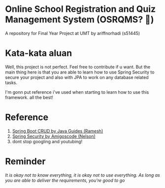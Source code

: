 # Online School Registration and Quiz Management System (OSRQMS? :thinking:)
A repository for Final Year Project at UMT by ariffnorhadi (s51445)

# Kata-kata aluan

Well, this project is not perfect. Feel free to contribute if u want. But the main thing here is that you are able
to learn how to use Spring Security to secure your project and also with JPA to work on any database related tasks.

I'm gonn put reference i've used when starting to learn how to use this framework. all the best!

# Reference
1. [Spring Boot CRUD by Java Guides (Ramesh)](https://www.youtube.com/watch?v=_5sAmaRJd2c&t=3410s)
2. [Spring Security by Amigoscode (Nelson)](https://www.youtube.com/watch?v=her_7pa0vrg)
3. dont stop googling and youtubing!

# Reminder
*It is okay not to know everything, it is okay not to use everything. As long as you are able to deliver 
the requirements, you're good to go*